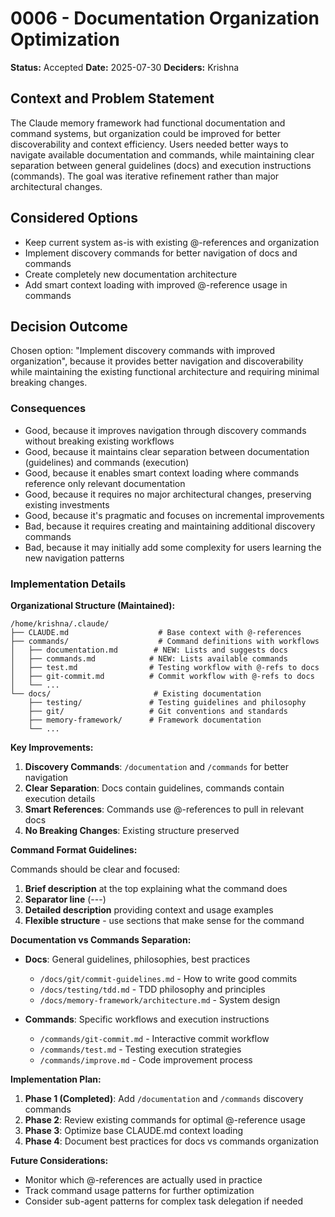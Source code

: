 # 0006 - Documentation Organization Optimization

**Status:** Accepted
**Date:** 2025-07-30
**Deciders:** Krishna

## Context and Problem Statement

The Claude memory framework had functional documentation and command systems, but organization could be improved for better discoverability and context efficiency. Users needed better ways to navigate available documentation and commands, while maintaining clear separation between general guidelines (docs) and execution instructions (commands). The goal was iterative refinement rather than major architectural changes.

## Considered Options

- Keep current system as-is with existing @-references and organization
- Implement discovery commands for better navigation of docs and commands
- Create completely new documentation architecture
- Add smart context loading with improved @-reference usage in commands

## Decision Outcome

Chosen option: "Implement discovery commands with improved organization", because it provides better navigation and discoverability while maintaining the existing functional architecture and requiring minimal breaking changes.

### Consequences

- Good, because it improves navigation through discovery commands without breaking existing workflows
- Good, because it maintains clear separation between documentation (guidelines) and commands (execution)
- Good, because it enables smart context loading where commands reference only relevant documentation
- Good, because it requires no major architectural changes, preserving existing investments
- Good, because it's pragmatic and focuses on incremental improvements
- Bad, because it requires creating and maintaining additional discovery commands
- Bad, because it may initially add some complexity for users learning the new navigation patterns

### Implementation Details

**Organizational Structure (Maintained):**

```
/home/krishna/.claude/
├── CLAUDE.md                    # Base context with @-references
├── commands/                    # Command definitions with workflows
│   ├── documentation.md        # NEW: Lists and suggests docs
│   ├── commands.md            # NEW: Lists available commands
│   ├── test.md                # Testing workflow with @-refs to docs
│   ├── git-commit.md          # Commit workflow with @-refs to docs
│   └── ...
└── docs/                       # Existing documentation
    ├── testing/               # Testing guidelines and philosophy
    ├── git/                   # Git conventions and standards
    ├── memory-framework/      # Framework documentation
    └── ...
```

**Key Improvements:**

1. **Discovery Commands**: `/documentation` and `/commands` for better navigation
2. **Clear Separation**: Docs contain guidelines, commands contain execution details
3. **Smart References**: Commands use @-references to pull in relevant docs
4. **No Breaking Changes**: Existing structure preserved

**Command Format Guidelines:**

Commands should be clear and focused:

1. **Brief description** at the top explaining what the command does
2. **Separator line** (---)
3. **Detailed description** providing context and usage examples
4. **Flexible structure** - use sections that make sense for the command

**Documentation vs Commands Separation:**

- **Docs**: General guidelines, philosophies, best practices

  - `/docs/git/commit-guidelines.md` - How to write good commits
  - `/docs/testing/tdd.md` - TDD philosophy and principles
  - `/docs/memory-framework/architecture.md` - System design

- **Commands**: Specific workflows and execution instructions
  - `/commands/git-commit.md` - Interactive commit workflow
  - `/commands/test.md` - Testing execution strategies
  - `/commands/improve.md` - Code improvement process

**Implementation Plan:**

1. **Phase 1 (Completed)**: Add `/documentation` and `/commands` discovery commands
2. **Phase 2**: Review existing commands for optimal @-reference usage
3. **Phase 3**: Optimize base CLAUDE.md context loading
4. **Phase 4**: Document best practices for docs vs commands organization

**Future Considerations:**

- Monitor which @-references are actually used in practice
- Track command usage patterns for further optimization
- Consider sub-agent patterns for complex task delegation if needed
